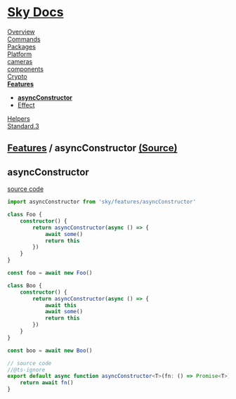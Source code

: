 <!--- This asyncConstructor was auto-generated using "npx sky readme" --> 

# [Sky Docs](../../README.md)

[Overview](..%2F..%2Fdocs%2FREADME.md)   
[Commands](..%2F..%2F%5Fcommands%2Fdocs%2FREADME.md)   
[Packages](..%2F..%2F%40pkgs%2FREADME.md)   
[Platform](..%2F..%2F%40platform%2FREADME.md)   
[cameras](..%2F..%2Fcameras%2FREADME.md)   
[components](..%2F..%2Fcomponents%2FREADME.md)   
[Crypto](..%2F..%2Fcrypto%2FREADME.md)   
**[Features](..%2F..%2Ffeatures%2FREADME.md)**   
* **[asyncConstructor](..%2F..%2Ffeatures%2FasyncConstructor%2FREADME.md)**
* [Effect](..%2F..%2Ffeatures%2Feffect%2FREADME.md)
  
[Helpers](..%2F..%2Fhelpers%2FREADME.md)   
[Standard.3](..%2F..%2Fstandard%2FREADME.md)   

## [Features](..%2F..%2Ffeatures%2FREADME.md) / asyncConstructor [(Source)](..%2F..%2Ffeatures%2FasyncConstructor%2F)

## asyncConstructor

[source code](%5FasyncConstructor.ts)

```typescript
import asyncConstructor from 'sky/features/asyncConstructor'

class Foo {
    constructor() {
        return asyncConstructor(async () => {
            await some()
            return this
        })
    }
}

const foo = await new Foo()

class Boo {
    constructor() {
        return asyncConstructor(async () => {
            await this
            await some()
            return this
        })
    }
}

const boo = await new Boo()

```

```typescript
// source code
//@ts-ignore
export default async function asyncConstructor<T>(fn: () => Promise<T>): T {
    return await fn()
}

```